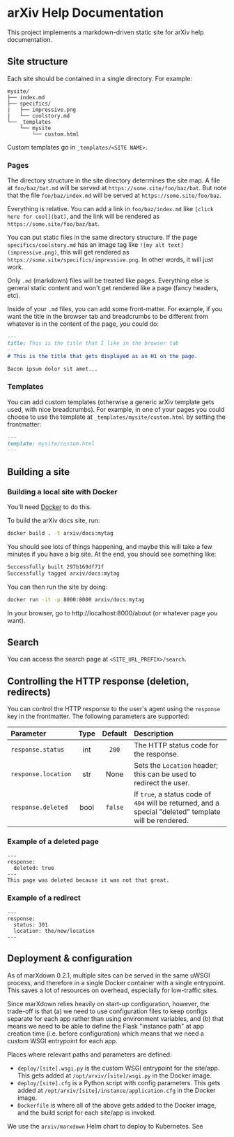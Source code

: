 # arXiv Help Documentation

This project implements a markdown-driven static site for arXiv help
documentation.

## Site structure

Each site should be contained in a single directory. For example:

```
mysite/
├── index.md
├── specifics/
|   ├── impressive.png
|   └── coolstory.md
└── _templates
    └── mysite
        └── custom.html
```

Custom templates go in ``_templates/<SITE NAME>``.

### Pages

The directory structure in the site directory determines the site map. A
file at ``foo/baz/bat.md`` will be served at
``https://some.site/foo/baz/bat``. But note that the file
``foo/baz/index.md`` will be served at ``https://some.site/foo/baz``.

Everything is relative. You can add a link in ``foo/baz/index.md``
like ``[click here for cool](bat)``, and the link will be rendered as
``https://some.site/foo/baz/bat``.

You can put static files in the same directory structure. If the page
``specifics/coolstory.md`` has an image tag like
``![my alt text](impressive.png)``, this will get rendered as
``https://some.site/specifics/impressive.png``. In other words, it will just
work.

Only ``.md`` (markdown) files will be treated like pages. Everything else is
general static content and won't get rendered like a page (fancy headers,
etc).

Inside of your ``.md`` files, you can add some front-matter. For example,
if you want the title in the browser tab and breadcrumbs to be different from
whatever is in the content of the page, you could do:

```markdown
---
title: This is the title that I like in the browser tab
---
# This is the title that gets displayed as an H1 on the page.

Bacon ipsum dolor sit amet...
```

### Templates

You can add custom templates (otherwise a generic arXiv template gets used,
with nice breadcrumbs). For example, in one of your pages you could choose to
use the template at ``_templates/mysite/custom.html`` by setting the
frontmatter:

```markdown
---
template: mysite/custom.html
---
```

## Building a site

### Building a local site with Docker

You'll need [Docker](https://www.docker.com/products/docker-desktop) to do
this.

To build the arXiv docs site, run:

```bash
docker build . -t arxiv/docs:mytag
```

You should see lots of things happening, and maybe this will take a few minutes
if you have a big site. At the end, you should see something like:

```bash
Successfully built 297b169df71f
Successfully tagged arxiv/docs:mytag
```

You can then run the site by doing:

```bash
docker run -it -p 8000:8000 arxiv/docs:mytag
```

In your browser, go to http://localhost:8000/about (or whatever
page you want).

## Search

You can access the search page at ``<SITE_URL_PREFIX>/search``.

## Controlling the HTTP response (deletion, redirects)

You can control the HTTP response to the user's agent using the ``response``
key in the frontmatter. The following parameters are supported:

| Parameter | Type | Default | Description |
| :--- | :---: | :---: | :--- |
| ``response.status`` | int | ``200`` | The HTTP status code for the response. |
| ``response.location`` | str | None | Sets the ``Location`` header; this can be used to redirect the user. |
| ``response.deleted`` | bool | ``false`` | If ``true``, a status code of ``404`` will be returned, and a special "deleted" template will be rendered. |

### Example of a deleted page

```
---
response:
  deleted: true
---
This page was deleted because it was not that great.
```


### Example of a redirect

```
---
response:
  status: 301
  location: the/new/location
---
```


## Deployment & configuration

As of marXdown 0.2.1, multiple sites can be served in the same uWSGI process,
and therefore in a single Docker container with a single entrypoint. This
saves a lot of resources on overhead, especially for low-traffic sites.

Since marXdown relies heavily on start-up configuration, however, the trade-off
is that (a) we need to use configuration files to keep configs separate for
each app rather than using environment variables, and (b) that means we need to
be able to define the Flask "instance path" at app creation time (i.e. before
configuration) which means that we need a custom WSGI entrypoint for each app.

Places where relevant paths and parameters are defined:

- ``deploy/[site].wsgi.py`` is the custom WSGI entrypoint for the site/app.
  This gets added at ``/opt/arxiv/[site]/wsgi.py`` in the Docker image.
- ``deploy/[site].cfg`` is a Python script with config parameters. This gets
  added at ``/opt/arxiv/[site]/instance/application.cfg`` in the Docker image.
- ``Dockerfile`` is where all of the above gets added to the Docker image, and
  the build script for each site/app is invoked.

We use the ``arxiv/marxdown`` Helm chart to deploy to Kubernetes. See
